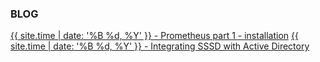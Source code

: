 ### BLOG

[{{ site.time | date: '%B %d, %Y' }} - Prometheus part 1 - installation](data/4-11-19_Prometheus_Part_1_Install.md)
[{{ site.time | date: '%B %d, %Y' }} - Integrating SSSD with Active Directory](data/4-9-19_Integrating_SSSD_with_Active_Directory.md)


